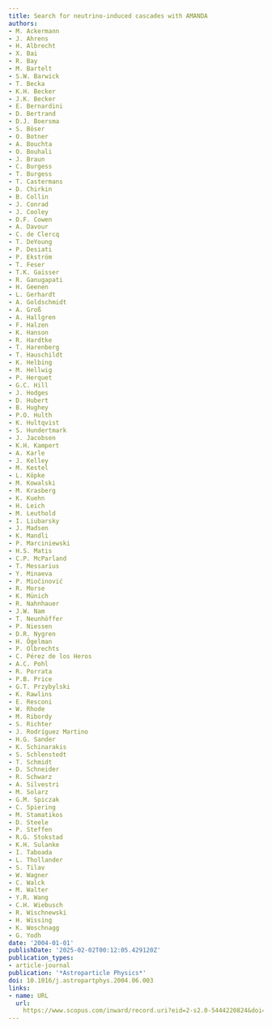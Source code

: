 ```yaml
---
title: Search for neutrino-induced cascades with AMANDA
authors:
- M. Ackermann
- J. Ahrens
- H. Albrecht
- X. Bai
- R. Bay
- M. Bartelt
- S.W. Barwick
- T. Becka
- K.H. Becker
- J.K. Becker
- E. Bernardini
- D. Bertrand
- D.J. Boersma
- S. Böser
- O. Botner
- A. Bouchta
- O. Bouhali
- J. Braun
- C. Burgess
- T. Burgess
- T. Castermans
- D. Chirkin
- B. Collin
- J. Conrad
- J. Cooley
- D.F. Cowen
- A. Davour
- C. de Clercq
- T. DeYoung
- P. Desiati
- P. Ekström
- T. Feser
- T.K. Gaisser
- R. Ganugapati
- H. Geenen
- L. Gerhardt
- A. Goldschmidt
- A. Groß
- A. Hallgren
- F. Halzen
- K. Hanson
- R. Hardtke
- T. Harenberg
- T. Hauschildt
- K. Helbing
- M. Hellwig
- P. Herquet
- G.C. Hill
- J. Hodges
- D. Hubert
- B. Hughey
- P.O. Hulth
- K. Hultqvist
- S. Hundertmark
- J. Jacobsen
- K.H. Kampert
- A. Karle
- J. Kelley
- M. Kestel
- L. Köpke
- M. Kowalski
- M. Krasberg
- K. Kuehn
- H. Leich
- M. Leuthold
- I. Liubarsky
- J. Madsen
- K. Mandli
- P. Marciniewski
- H.S. Matis
- C.P. McParland
- T. Messarius
- Y. Minaeva
- P. Miočinović
- R. Morse
- K. Münich
- R. Nahnhauer
- J.W. Nam
- T. Neunhöffer
- P. Niessen
- D.R. Nygren
- H. Ögelman
- P. Olbrechts
- C. Pérez de los Heros
- A.C. Pohl
- R. Porrata
- P.B. Price
- G.T. Przybylski
- K. Rawlins
- E. Resconi
- W. Rhode
- M. Ribordy
- S. Richter
- J. Rodríguez Martino
- H.G. Sander
- K. Schinarakis
- S. Schlenstedt
- T. Schmidt
- D. Schneider
- R. Schwarz
- A. Silvestri
- M. Solarz
- G.M. Spiczak
- C. Spiering
- M. Stamatikos
- D. Steele
- P. Steffen
- R.G. Stokstad
- K.H. Sulanke
- I. Taboada
- L. Thollander
- S. Tilav
- W. Wagner
- C. Walck
- M. Walter
- Y.R. Wang
- C.H. Wiebusch
- R. Wischnewski
- H. Wissing
- K. Woschnagg
- G. Yodh
date: '2004-01-01'
publishDate: '2025-02-02T00:12:05.429120Z'
publication_types:
- article-journal
publication: '*Astroparticle Physics*'
doi: 10.1016/j.astropartphys.2004.06.003
links:
- name: URL
  url: 
    https://www.scopus.com/inward/record.uri?eid=2-s2.0-5444220824&doi=10.1016%2fj.astropartphys.2004.06.003&partnerID=40&md5=531cdb16d1f174e1e8f7b4462d103c33
---
```

